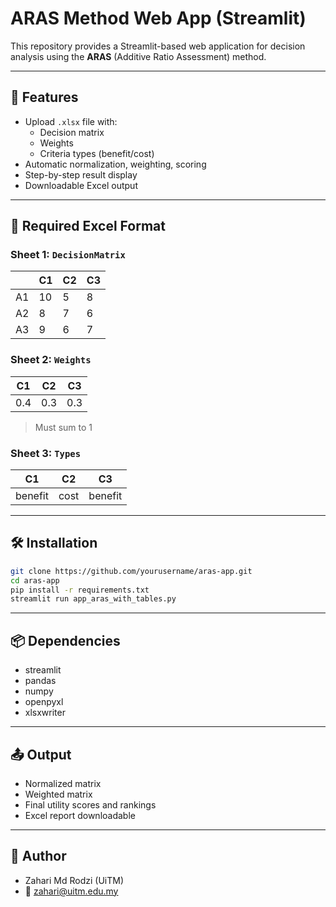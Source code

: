 # ARAS Method Web App (Streamlit)

This repository provides a Streamlit-based web application for decision analysis using the **ARAS** (Additive Ratio Assessment) method.

---

## 🚀 Features

- Upload `.xlsx` file with:
  - Decision matrix
  - Weights
  - Criteria types (benefit/cost)
- Automatic normalization, weighting, scoring
- Step-by-step result display
- Downloadable Excel output

---

## 📁 Required Excel Format

### Sheet 1: `DecisionMatrix`

|     | C1 | C2 | C3 |
|-----|----|----|----|
| A1  | 10 | 5  | 8  |
| A2  | 8  | 7  | 6  |
| A3  | 9  | 6  | 7  |

### Sheet 2: `Weights`

| C1  | C2  | C3  |
|-----|-----|-----|
| 0.4 | 0.3 | 0.3 |

> Must sum to 1

### Sheet 3: `Types`

| C1     | C2   | C3     |
|--------|------|--------|
| benefit| cost | benefit|

---

## 🛠️ Installation

```bash
git clone https://github.com/yourusername/aras-app.git
cd aras-app
pip install -r requirements.txt
streamlit run app_aras_with_tables.py
```

---

## 📦 Dependencies

- streamlit
- pandas
- numpy
- openpyxl
- xlsxwriter

---

## 📤 Output

- Normalized matrix
- Weighted matrix
- Final utility scores and rankings
- Excel report downloadable

---

## 👤 Author

- Zahari Md Rodzi (UiTM)
- 📧 zahari@uitm.edu.my